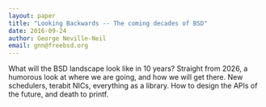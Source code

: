 ```yaml
---
layout: paper
title: "Looking Backwards -- The coming decades of BSD"
date: 2016-09-24
author: George Neville-Neil
email: gnn@freebsd.org
---
```

What will the BSD landscape look like in 10 years?
Straight from 2026, a humorous look at where we are going, and how we
will get there. New schedulers, terabit NICs, everything as a library.
How to design the APIs of the future, and death to printf.
